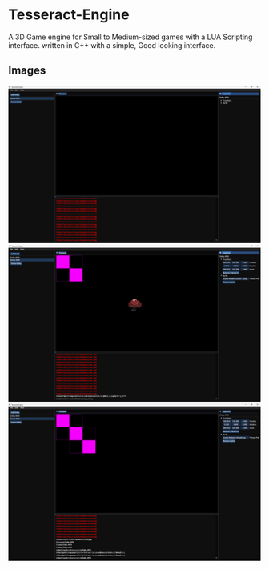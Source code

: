 # Tesseract-Engine

A 3D Game engine for Small to Medium-sized games with a LUA Scripting interface. written in C++ with a simple, Good looking interface. 


## Images

![Image](./assets/images/ss1.png)
![Image](./assets/images/ss2.png)
![Image](./assets/images/ss3.png)
